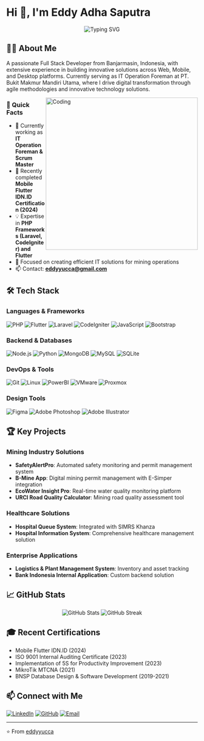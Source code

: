# Hi 👋, I'm Eddy Adha Saputra

<div align="center">
  <img src="https://readme-typing-svg.herokuapp.com?font=Fira+Code&size=25&duration=3000&pause=1000&color=2C974B&background=FF000000&center=true&vCenter=true&width=435&lines=Fullstack+Developer;Mobile+Developer;IT+Operations+Specialist;Scrum+Master" alt="Typing SVG" />
</div>

## 👨‍💻 About Me

A passionate Full Stack Developer from Banjarmasin, Indonesia, with extensive experience in building innovative solutions across Web, Mobile, and Desktop platforms. Currently serving as IT Operation Foreman at PT. Bukit Makmur Mandiri Utama, where I drive digital transformation through agile methodologies and innovative technology solutions.

<img align="right" alt="Coding" width="400" src="https://raw.githubusercontent.com/abhisheknaiidu/abhisheknaiidu/master/code.gif"/>

### 🚀 Quick Facts

- 🔭 Currently working as **IT Operation Foreman & Scrum Master**
- 🌱 Recently completed **Mobile Flutter IDN.ID Certification (2024)**
- 💡 Expertise in **PHP Frameworks (Laravel, CodeIgniter) and Flutter**
- 🎯 Focused on creating efficient IT solutions for mining operations
- 📫 Contact: **eddyyucca@gmail.com**

## 🛠️ Tech Stack

### Languages & Frameworks
![PHP](https://img.shields.io/badge/PHP-777BB4?style=for-the-badge&logo=php&logoColor=white)
![Flutter](https://img.shields.io/badge/Flutter-02569B?style=for-the-badge&logo=flutter&logoColor=white)
![Laravel](https://img.shields.io/badge/Laravel-FF2D20?style=for-the-badge&logo=laravel&logoColor=white)
![CodeIgniter](https://img.shields.io/badge/CodeIgniter-EF4223?style=for-the-badge&logo=codeigniter&logoColor=white)
![JavaScript](https://img.shields.io/badge/JavaScript-F7DF1E?style=for-the-badge&logo=javascript&logoColor=black)
![Bootstrap](https://img.shields.io/badge/Bootstrap-7952B3?style=for-the-badge&logo=bootstrap&logoColor=white)

### Backend & Databases
![Node.js](https://img.shields.io/badge/Node.js-339933?style=for-the-badge&logo=nodedotjs&logoColor=white)
![Python](https://img.shields.io/badge/Python-3776AB?style=for-the-badge&logo=python&logoColor=white)
![MongoDB](https://img.shields.io/badge/MongoDB-47A248?style=for-the-badge&logo=mongodb&logoColor=white)
![MySQL](https://img.shields.io/badge/MySQL-4479A1?style=for-the-badge&logo=mysql&logoColor=white)
![SQLite](https://img.shields.io/badge/SQLite-003B57?style=for-the-badge&logo=sqlite&logoColor=white)

### DevOps & Tools
![Git](https://img.shields.io/badge/Git-F05032?style=for-the-badge&logo=git&logoColor=white)
![Linux](https://img.shields.io/badge/Linux-FCC624?style=for-the-badge&logo=linux&logoColor=black)
![PowerBI](https://img.shields.io/badge/PowerBI-F2C811?style=for-the-badge&logo=powerbi&logoColor=black)
![VMware](https://img.shields.io/badge/VMware-607078?style=for-the-badge&logo=vmware&logoColor=white)
![Proxmox](https://img.shields.io/badge/Proxmox-E57000?style=for-the-badge&logo=proxmox&logoColor=white)

### Design Tools
![Figma](https://img.shields.io/badge/Figma-F24E1E?style=for-the-badge&logo=figma&logoColor=white)
![Adobe Photoshop](https://img.shields.io/badge/Photoshop-31A8FF?style=for-the-badge&logo=adobe-photoshop&logoColor=white)
![Adobe Illustrator](https://img.shields.io/badge/Illustrator-FF9A00?style=for-the-badge&logo=adobe-illustrator&logoColor=white)

## 🏆 Key Projects

### Mining Industry Solutions
- **SafetyAlertPro**: Automated safety monitoring and permit management system
- **B-Mine App**: Digital mining permit management with E-Simper integration
- **EcoWater Insight Pro**: Real-time water quality monitoring platform
- **URCI Road Quality Calculator**: Mining road quality assessment tool

### Healthcare Solutions
- **Hospital Queue System**: Integrated with SIMRS Khanza
- **Hospital Information System**: Comprehensive healthcare management solution

### Enterprise Applications
- **Logistics & Plant Management System**: Inventory and asset tracking
- **Bank Indonesia Internal Application**: Custom backend solution

## 📈 GitHub Stats

<div align="center">
  <img src="https://github-readme-stats.vercel.app/api?username=eddyyucca&show_icons=true&theme=tokyonight" alt="GitHub Stats" />
  <img src="https://github-readme-streak-stats.herokuapp.com/?user=eddyyucca&theme=tokyonight" alt="GitHub Streak" />
</div>

## 🎓 Recent Certifications

- Mobile Flutter IDN.ID (2024)
- ISO 9001 Internal Auditing Certificate (2023)
- Implementation of 5S for Productivity Improvement (2023)
- MikroTik MTCNA (2021)
- BNSP Database Design & Software Development (2019-2021)

## 📫 Connect with Me

[![LinkedIn](https://img.shields.io/badge/LinkedIn-0077B5?style=for-the-badge&logo=linkedin&logoColor=white)](https://www.linkedin.com/in/eddy-adha-saputra)
[![GitHub](https://img.shields.io/badge/GitHub-100000?style=for-the-badge&logo=github&logoColor=white)](https://github.com/eddyyucca)
[![Email](https://img.shields.io/badge/Email-D14836?style=for-the-badge&logo=gmail&logoColor=white)](mailto:eddyyucca@gmail.com)

---
⭐️ From [eddyyucca](https://github.com/eddyyucca)
